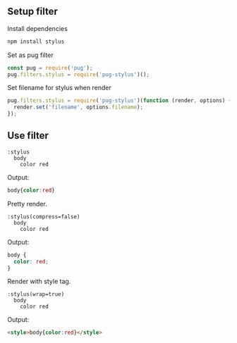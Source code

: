 ## Setup filter

Install dependencies

```sh
npm install stylus
```

Set as pug filter

```javascript
const pug = require('pug');
pug.filters.stylus = require('pug-stylus')();
```

Set filename for stylus when render

```javascript
pug.filters.stylus = require('pug-stylus')(function (render, options) {
  render.set('filename', options.filename);
});
```

## Use filter

```pug
:stylus
  body
    color red
```

Output:

```css
body{color:red}
```

Pretty render.

```pug
:stylus(compress=false)
  body
    color red
```

Output:

```css
body {
  color: red;
}
```

Render with style tag.

```pug
:stylus(wrap=true)
  body
    color red
```

Output:

```html
<style>body{color:red}</style>
```
